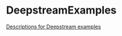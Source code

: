 # DeepstreamExamples

[Descriptions for Deepstream examples](https://docs.nvidia.com/metropolis/deepstream/dev-guide/text/DS_C_Sample_Apps.html)
